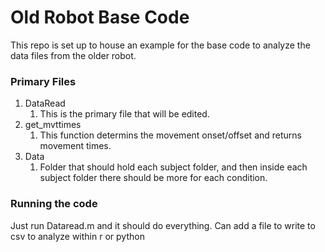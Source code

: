 # Old Robot Base Code
This repo is set up to house an example for the base code to analyze the data files from the older robot.

### Primary Files
1. DataRead
	1. This is the primary file that will be edited.
2. get_mvttimes
	1. This function determins the movement onset/offset and returns movement times.
3. Data
	1. Folder that should hold each subject folder, and then inside each subject folder there should be more for each condition.

### Running the code
Just run Dataread.m and it should do everything. 
Can add a file to write to csv to analyze within r or python